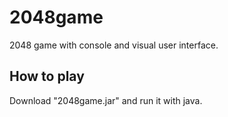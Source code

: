 # 2048game

2048 game with console and visual user interface.

## How to play

Download "2048game.jar" and run it with java.
